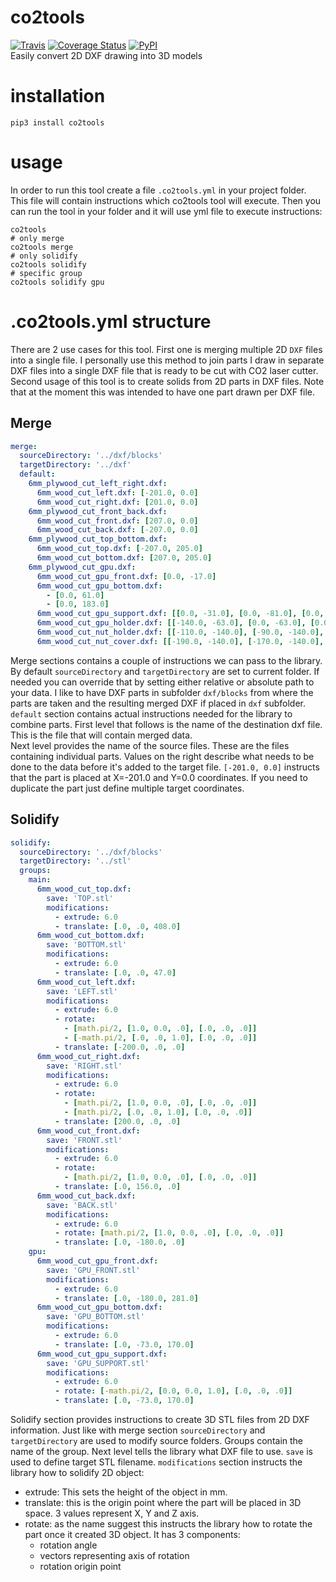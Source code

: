 # co2tools
[![Travis](https://img.shields.io/travis/Mambix/co2tools.svg)](https://travis-ci.org/Mambix/co2tools)
[![Coverage Status](https://coveralls.io/repos/github/Mambix/co2tools/badge.svg?branch=master)](https://coveralls.io/github/Mambix/co2tools?branch=master)
[![PyPI](https://img.shields.io/pypi/v/co2tools.svg)](https://pypi.python.org/pypi/co2tools)  
Easily convert 2D DXF drawing into 3D models

# installation
```
pip3 install co2tools
```

# usage
In order to run this tool create a file `.co2tools.yml` in your project folder.
This file will contain instructions which co2tools tool will execute.
Then you can run the tool in your folder and it will use yml file to execute instructions:
```
co2tools
# only merge
co2tools merge
# only solidify
co2tools solidify
# specific group
co2tools solidify gpu
```

# .co2tools.yml structure
There are 2 use cases for this tool. First one is merging multiple 2D `DXF` files into a single file.
I personally use this method to join parts I draw in separate DXF files into a single DXF file that is ready
to be cut with CO2 laser cutter.  
Second usage of this tool is to create solids from 2D parts in DXF files. Note that at the moment 
this was intended to have one part drawn per DXF file.

## Merge
```yaml
merge:
  sourceDirectory: '../dxf/blocks'
  targetDirectory: '../dxf'
  default:
    6mm_plywood_cut_left_right.dxf:
      6mm_wood_cut_left.dxf: [-201.0, 0.0]
      6mm_wood_cut_right.dxf: [201.0, 0.0]
    6mm_plywood_cut_front_back.dxf:
      6mm_wood_cut_front.dxf: [207.0, 0.0]
      6mm_wood_cut_back.dxf: [-207.0, 0.0]
    6mm_plywood_cut_top_bottom.dxf:
      6mm_wood_cut_top.dxf: [-207.0, 205.0]
      6mm_wood_cut_bottom.dxf: [207.0, 205.0]
    6mm_plywood_cut_gpu.dxf:
      6mm_wood_cut_gpu_front.dxf: [0.0, -17.0]
      6mm_wood_cut_gpu_bottom.dxf:
        - [0.0, 61.0]
        - [0.0, 183.0]
      6mm_wood_cut_gpu_support.dxf: [[0.0, -31.0], [0.0, -81.0], [0.0, -109.0],[0.0, -159.0]]
      6mm_wood_cut_gpu_holder.dxf: [[-140.0, -63.0], [0.0, -63.0], [0.0, -141.0], [140.0, -63.0]]
      6mm_wood_cut_nut_holder.dxf: [[-110.0, -140.0], [-90.0, -140.0], [90.0, -140.0], [110.0, -140.0]]
      6mm_wood_cut_nut_cover.dxf: [[-190.0, -140.0], [-170.0, -140.0], [-150.0, -140.0], [-130.0, -140.0], [130.0, -140.0], [150.0, -140.0], [170.0, -140.0], [190.0, -140.0]]
```
Merge sections contains a couple of instructions we can pass to the library.
By default `sourceDirectory` and `targetDirectory` are set to current folder.
If needed you can override that by setting either relative or absolute path to your data.
I like to have DXF parts in subfolder `dxf/blocks` from where the parts are taken and the resulting 
merged DXF if placed in `dxf` subfolder.  
`default` section contains actual instructions needed for the library to combine parts.
First level that follows is the name of the destination dxf file.
This is the file that will contain merged data.  
Next level provides the name of the source files. These are the files containing individual parts.
Values on the right describe what needs to be done to the data before it's added to the target file.
`[-201.0, 0.0]` instructs that the part is placed at X=-201.0 and Y=0.0 coordinates.
If you need to duplicate the part just define multiple target coordinates.

## Solidify
```yaml
solidify:
  sourceDirectory: '../dxf/blocks'
  targetDirectory: '../stl'
  groups:
    main:
      6mm_wood_cut_top.dxf:
        save: 'TOP.stl'
        modifications:
          - extrude: 6.0
          - translate: [.0, .0, 408.0]
      6mm_wood_cut_bottom.dxf:
        save: 'BOTTOM.stl'
        modifications:
          - extrude: 6.0
          - translate: [.0, .0, 47.0]
      6mm_wood_cut_left.dxf:
        save: 'LEFT.stl'
        modifications:
          - extrude: 6.0
          - rotate:
            - [math.pi/2, [1.0, 0.0, .0], [.0, .0, .0]]
            - [-math.pi/2, [.0, .0, 1.0], [.0, .0, .0]]
          - translate: [-200.0, .0, .0]
      6mm_wood_cut_right.dxf:
        save: 'RIGHT.stl'
        modifications:
          - extrude: 6.0
          - rotate:
            - [math.pi/2, [1.0, 0.0, .0], [.0, .0, .0]]
            - [math.pi/2, [.0, .0, 1.0], [.0, .0, .0]]
          - translate: [200.0, .0, .0]
      6mm_wood_cut_front.dxf:
        save: 'FRONT.stl'
        modifications:
          - extrude: 6.0
          - rotate:
            - [math.pi/2, [1.0, 0.0, .0], [.0, .0, .0]]
          - translate: [.0, 156.0, .0]
      6mm_wood_cut_back.dxf:
        save: 'BACK.stl'
        modifications:
          - extrude: 6.0
          - rotate: [math.pi/2, [1.0, 0.0, .0], [.0, .0, .0]]
          - translate: [.0, -180.0, .0]
    gpu:
      6mm_wood_cut_gpu_front.dxf:
        save: 'GPU_FRONT.stl'
        modifications:
          - extrude: 6.0
          - translate: [.0, -180.0, 281.0]
      6mm_wood_cut_gpu_bottom.dxf:
        save: 'GPU_BOTTOM.stl'
        modifications:
          - extrude: 6.0
          - translate: [.0, -73.0, 170.0]
      6mm_wood_cut_gpu_support.dxf:
        save: 'GPU_SUPPORT.stl'
        modifications:
          - extrude: 6.0
          - rotate: [-math.pi/2, [0.0, 0.0, 1.0], [.0, .0, .0]]
          - translate: [.0, -73.0, 170.0]
```
Solidify section provides instructions to create 3D STL files from 2D DXF information.
Just like with merge section `sourceDirectory` and `targetDirectory` are used to modify source folders.
Groups contain the name of the group. Next level tells the library what DXF file to use.
`save` is used to define target STL filename. `modifications` section instructs the library how
to solidify 2D object:
- extrude: This sets the height of the object in mm.
- translate: this is the origin point where the part will be placed in 3D space. 3 values represent X, Y and Z axis.
- rotate: as the name suggest this instructs the library how to rotate the part once it created 3D object. It has 3 components:
  - rotation angle
  - vectors representing axis of rotation
  - rotation origin point
